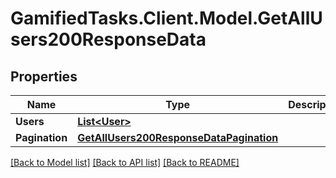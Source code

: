 # GamifiedTasks.Client.Model.GetAllUsers200ResponseData

## Properties

Name | Type | Description | Notes
------------ | ------------- | ------------- | -------------
**Users** | [**List&lt;User&gt;**](User.md) |  | [optional] 
**Pagination** | [**GetAllUsers200ResponseDataPagination**](GetAllUsers200ResponseDataPagination.md) |  | [optional] 

[[Back to Model list]](../../README.md#documentation-for-models) [[Back to API list]](../../README.md#documentation-for-api-endpoints) [[Back to README]](../../README.md)

